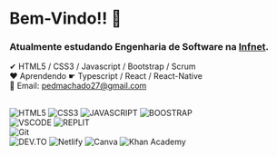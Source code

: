 <h1>Bem-Vindo!! 👋<br></h1>
<h3>Atualmente estudando Engenharia de Software na <a href="https://www.infnet.edu.br/rj/faculdade/engenharia-de-software/">Infnet</a>.</h3>

✔ HTML5 / CSS3 / Javascript / Bootstrap / Scrum   <br>
♥ Aprendendo ☛ Typescript / React / React-Native  <br>
📧 Email: pedmachado27@gmail.com


  <div style="display: inline_block"><br>
  <img src="https://camo.githubusercontent.com/d63d473e728e20a286d22bb2226a7bf45a2b9ac6c72c59c0e61e9730bfe4168c/68747470733a2f2f696d672e736869656c64732e696f2f62616467652f48544d4c352d4533344632363f7374796c653d666f722d7468652d6261646765266c6f676f3d68746d6c35266c6f676f436f6c6f723d7768697465" alt="HTML5" data-canonical-src="https://img.shields.io/badge/HTML5-E34F26?style=for-the-badge&amp;logo=html5&amp;logoColor=white" style="max-width: 100%;">
  <img src="https://camo.githubusercontent.com/3a0f693cfa032ea4404e8e02d485599bd0d192282b921026e89d271aaa3d7565/68747470733a2f2f696d672e736869656c64732e696f2f62616467652f435353332d3135373242363f7374796c653d666f722d7468652d6261646765266c6f676f3d63737333266c6f676f436f6c6f723d7768697465" alt="CSS3" data-canonical-src="https://img.shields.io/badge/CSS3-1572B6?style=for-the-badge&amp;logo=css3&amp;logoColor=white" style="max-width: 100%;">
  <img src="https://camo.githubusercontent.com/93c855ae825c1757f3426f05a05f4949d3b786c5b22d0edb53143a9e8f8499f6/68747470733a2f2f696d672e736869656c64732e696f2f62616467652f4a6176615363726970742d3332333333303f7374796c653d666f722d7468652d6261646765266c6f676f3d6a617661736372697074266c6f676f436f6c6f723d463744463145" alt="JAVASCRIPT" data-canonical-src="https://img.shields.io/badge/JavaScript-323330?style=for-the-badge&amp;logo=javascript&amp;logoColor=F7DF1E" style="max-width: 100%;">
  <img src="https://camo.githubusercontent.com/b13ed67c809178963ce9d538175b02649800772be1ce0cb02da5879e5614e236/68747470733a2f2f696d672e736869656c64732e696f2f62616467652f426f6f7473747261702d3536334437433f7374796c653d666f722d7468652d6261646765266c6f676f3d626f6f747374726170266c6f676f436f6c6f723d7768697465" alt="BOOSTRAP" data-canonical-src="https://img.shields.io/badge/Bootstrap-563D7C?style=for-the-badge&amp;logo=bootstrap&amp;logoColor=white" style="max-width: 100%;"><br>
  <img
src="https://img.shields.io/badge/Visual_Studio-5C2D91?style=for-the-badge&logo=visual%20studio&logoColor=white" alt="VSCODE" data-canonical-src="" style="max-width: 100%;">
  <img
src="https://img.shields.io/badge/replit-667881?style=for-the-badge&logo=replit&logoColor=white" alt="REPLIT" data-canonical-src="" style="max-width: 100%;"><br>
  <img
src="https://img.shields.io/badge/GIT-E44C30?style=for-the-badge&logo=git&logoColor=white" alt="Git" data-canonical-src="" style="max-width: 100%;"><br>
  <img
src="https://img.shields.io/badge/dev.to-0A0A0A?style=for-the-badge&logo=devdotto&logoColor=white" alt="DEV.TO" data-canonical-src="" style="max-width: 100%;">
  <img
src="https://img.shields.io/badge/Netlify-00C7B7?style=for-the-badge&logo=netlify&logoColor=white" alt="Netlify" data-canonical-src="" style="max-width: 100%;">
  <img
src="https://img.shields.io/badge/Canva-%2300C4CC.svg?&style=for-the-badge&logo=Canva&logoColor=white" alt="Canva" data-canonical-src="" style="max-width: 100%;">
  <img
src="https://img.shields.io/badge/Khan%20Academy-14BF96?style=for-the-badge&logo=Khan%20Academy&logoColor=white" alt="Khan Academy" data-canonical-src="" style="max-width: 100%;">
</div>
